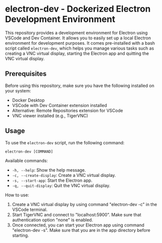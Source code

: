 # electron-dev - Dockerized Electron Development Environment

This repository provides a development environment for Electron using VSCode and Dev Container. It allows you to easily set up a local Electron environment for development purposes. It comes pre-installed with a bash script called `electron-dev`, which helps you manage various tasks such as creating a VNC virtual display, starting the Electron app and quitting the VNC virtual display.

## Prerequisites

Before using this repository, make sure you have the following installed on your system:

- Docker Desktop
- VSCode with Dev Container extension installed
- Alternative: Remote Repositories extension for VSCode
- VNC viewer installed (e.g., TigerVNC)

## Usage

To use the `electron-dev` script, run the following command:

```
electron-dev [COMMAND]
```

Available commands:

- `-h, --help`: Show the help message.
- `-c, --create-display`: Create a VNC virtual display.
- `-s, --start-app`: Start the Electron app.
- `-q, --quit-display`: Quit the VNC virtual display.

How to use:

1. Create a VNC virtual display by using command "electron-dev -c" in the VSCode terminal.
2. Start TigerVNC and connect to "localhost:5900". Make sure that authentication option "none" is enabled.
3. Once connected, you can start your Electron app using command "electron-dev -s". Make sure that you are in the app directory before starting.